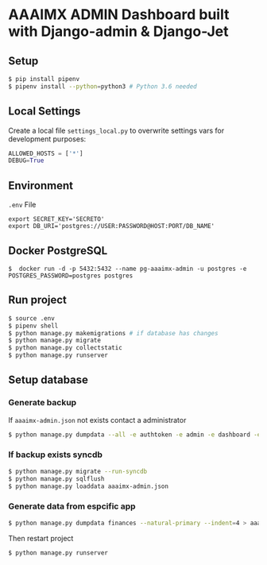 # AAAIMX ADMIN Dashboard built with Django-admin & Django-Jet

## Setup
``` bash
$ pip install pipenv
$ pipenv install --python=python3 # Python 3.6 needed
```

## Local Settings
Create a local file `settings_local.py` to overwrite settings vars for development purposes:
```py
ALLOWED_HOSTS = ['*']
DEBUG=True
```

## Environment
`.env` File
```
export SECRET_KEY='SECRETO'
export DB_URI='postgres://USER:PASSWORD@HOST:PORT/DB_NAME'
```

## Docker PostgreSQL
    $  docker run -d -p 5432:5432 --name pg-aaaimx-admin -u postgres -e POSTGRES_PASSWORD=postgres postgres

## Run project

```bash
$ source .env
$ pipenv shell
$ python manage.py makemigrations # if database has changes
$ python manage.py migrate
$ python manage.py collectstatic
$ python manage.py runserver
```

## Setup database

### Generate backup
If `aaaimx-admin.json` not exists contact a administrator
```bash
$ python manage.py dumpdata --all -e authtoken -e admin -e dashboard -e sessions --natural-primary --indent=4 > aaaimx-admin.json
```

### If backup exists syncdb
```bash
$ python manage.py migrate --run-syncdb
$ python manage.py sqlflush
$ python manage.py loaddata aaaimx-admin.json
```

### Generate data from espcific app
```bash
$ python manage.py dumpdata finances --natural-primary --indent=4 > aaaimx-finances.json
```

Then restart project
```bash
$ python manage.py runserver
```